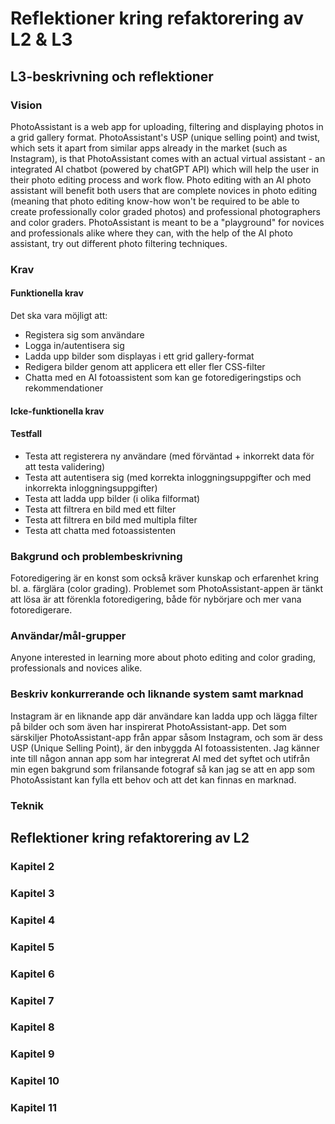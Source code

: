 # Reflektioner kring refaktorering av L2 & L3

## L3-beskrivning och reflektioner

### Vision

PhotoAssistant is a web app for uploading, filtering and displaying photos in a grid gallery format. PhotoAssistant's USP (unique selling point) and twist, which sets it apart from similar apps already in the market (such as Instagram), is that PhotoAssistant comes with an actual virtual assistant - an integrated AI chatbot (powered by chatGPT API) which will help the user in their photo editing process and work flow. Photo editing with an AI photo assistant will benefit both users that are complete novices in photo editing (meaning that photo editing know-how won't be required to be able to create professionally color graded photos) and professional photographers and color graders. PhotoAssistant is meant to be a "playground" for novices and professionals alike where they can, with the help of the AI photo assistant, try out different photo filtering techniques.

### Krav

#### Funktionella krav

Det ska vara möjligt att:

* Registera sig som användare
* Logga in/autentisera sig
* Ladda upp bilder som displayas i ett grid gallery-format
* Redigera bilder genom att applicera ett eller fler CSS-filter
* Chatta med en AI fotoassistent som kan ge fotoredigeringstips och rekommendationer

#### Icke-funktionella krav

#### Testfall

* Testa att registerera ny användare (med förväntad + inkorrekt data för att testa validering)
* Testa att autentisera sig (med korrekta inloggningsuppgifter och med inkorrekta inloggningsuppgifter)
* Testa att ladda upp bilder (i olika filformat)
* Testa att filtrera en bild med ett filter
* Testa att filtrera en bild med multipla filter
* Testa att chatta med fotoassistenten

### Bakgrund och problembeskrivning

Fotoredigering är en konst som också kräver kunskap och erfarenhet kring bl. a. färglära (color grading). Problemet som PhotoAssistant-appen är tänkt att lösa är att förenkla fotoredigering, både för nybörjare och mer vana fotoredigerare.

### Användar/mål-grupper

Anyone interested in learning more about photo editing and color grading, professionals and novices alike.

### Beskriv konkurrerande och liknande system samt marknad

Instagram är en liknande app där användare kan ladda upp och lägga filter på bilder och som även har inspirerat PhotoAssistant-app. Det som särskiljer PhotoAssistant-app från appar såsom Instagram, och som är dess USP (Unique Selling Point), är den inbyggda AI fotoassistenten. Jag känner inte till någon annan app som har integrerat AI med det syftet och utifrån min egen bakgrund som frilansande fotograf så kan jag se att en app som PhotoAssistant kan fylla ett behov och att det kan finnas en marknad.

### Teknik

## Reflektioner kring refaktorering av L2

### Kapitel 2

### Kapitel 3

### Kapitel 4

### Kapitel 5

### Kapitel 6

### Kapitel 7

### Kapitel 8

### Kapitel 9

### Kapitel 10

### Kapitel 11
